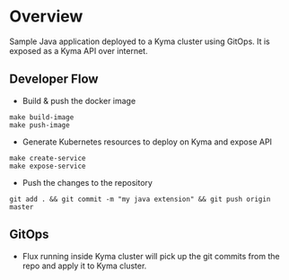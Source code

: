 # Overview

Sample Java application deployed to a Kyma cluster using GitOps. It is exposed as a Kyma API over internet.

## Developer Flow

* Build & push the docker image

```shell script
make build-image
make push-image
```

* Generate Kubernetes resources to deploy on Kyma and expose API

```shell script
make create-service
make expose-service
```

* Push the changes to the repository

```shell script
git add . && git commit -m "my java extension" && git push origin master
```

## GitOps

* Flux running inside Kyma cluster will pick up the git commits from the repo and apply it to Kyma cluster.